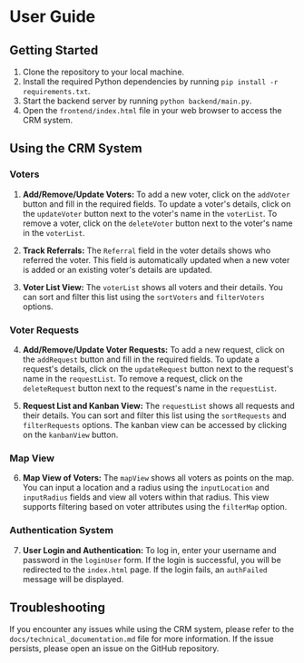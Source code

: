 # User Guide

## Getting Started

1. Clone the repository to your local machine.
2. Install the required Python dependencies by running `pip install -r requirements.txt`.
3. Start the backend server by running `python backend/main.py`.
4. Open the `frontend/index.html` file in your web browser to access the CRM system.

## Using the CRM System

### Voters

1. **Add/Remove/Update Voters:** To add a new voter, click on the `addVoter` button and fill in the required fields. To update a voter's details, click on the `updateVoter` button next to the voter's name in the `voterList`. To remove a voter, click on the `deleteVoter` button next to the voter's name in the `voterList`.

2. **Track Referrals:** The `Referral` field in the voter details shows who referred the voter. This field is automatically updated when a new voter is added or an existing voter's details are updated.

3. **Voter List View:** The `voterList` shows all voters and their details. You can sort and filter this list using the `sortVoters` and `filterVoters` options.

### Voter Requests

4. **Add/Remove/Update Voter Requests:** To add a new request, click on the `addRequest` button and fill in the required fields. To update a request's details, click on the `updateRequest` button next to the request's name in the `requestList`. To remove a request, click on the `deleteRequest` button next to the request's name in the `requestList`.

5. **Request List and Kanban View:** The `requestList` shows all requests and their details. You can sort and filter this list using the `sortRequests` and `filterRequests` options. The kanban view can be accessed by clicking on the `kanbanView` button.

### Map View

6. **Map View of Voters:** The `mapView` shows all voters as points on the map. You can input a location and a radius using the `inputLocation` and `inputRadius` fields and view all voters within that radius. This view supports filtering based on voter attributes using the `filterMap` option.

### Authentication System

7. **User Login and Authentication:** To log in, enter your username and password in the `loginUser` form. If the login is successful, you will be redirected to the `index.html` page. If the login fails, an `authFailed` message will be displayed.

## Troubleshooting

If you encounter any issues while using the CRM system, please refer to the `docs/technical_documentation.md` file for more information. If the issue persists, please open an issue on the GitHub repository.